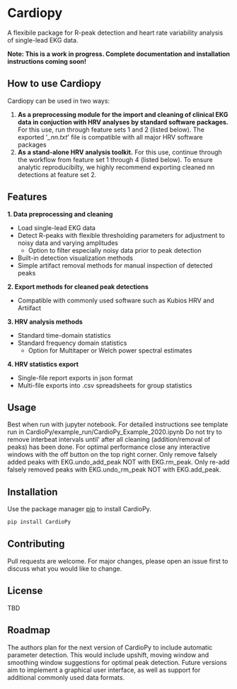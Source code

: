 # Cardiopy

A flexibile package for R-peak detection and heart rate variability analysis of single-lead EKG data. <br>

**Note: This is a work in progress. Complete documentation and installation instructions coming soon!**

## How to use Cardiopy
Cardiopy can be used in two ways:<br>
   1. __As a preprocessing module for the import and cleaning of clinical EKG data in conjuction
		with HRV analyses by standard software packages.__ For this use, run through feature sets 1 and 2 (listed below). The exported '*_nn.txt*' file is compatible with all major HRV software packages <br>
   2. __As a stand-alone HRV analysis toolkit.__ For this use, continue through the workflow from feature set 1 through 4 (listed below). To ensure analytic reproducibilty, we highly recommend exporting cleaned nn detections at feature set 2.

## Features
__1. Data preprocessing and cleaning__<br>
   * Load single-lead EKG data<br>
   * Detect R-peaks with flexible thresholding parameters for adjustment to noisy data and varying amplitudes<br>
		- Option to filter especially noisy data prior to peak detection<br>
   * Built-in detection visualization methods<br>
   * Simple artifact removal methods for manual inspection of detected peaks<br>
  
__2. Export methods for cleaned peak detections__<br>
   * Compatible with commonly used software such as Kubios HRV and Artiifact<br>
   
__3. HRV analysis methods__<br>
   * Standard time-domain statistics<br>
   * Standard frequency domain statistics<br>
		- Option for Multitaper or Welch power spectral estimates<br>
    
__4. HRV statistics export__<br>
   * Single-file report exports in json format<br>
   * Multi-file exports into .csv spreadsheets for group statistics<br>

## Usage
Best when run with jupyter notebook. For detailed instructions see template run in CardioPy/example_run/CardioPy_Example_2020.ipynb
Do not try to remove interbeat intervals until' after all cleaning (addition/removal of peaks) has been done. 
For optimal performance close any interactive windows with the off button on the top right corner.
Only remove falsely added peaks with EKG.undo_add_peak NOT with EKG.rm_peak.
Only re-add falsely removed peaks with EKG.undo_rm_peak NOT with EKG.add_peak.

## Installation
Use the package manager [pip](https://pip.pypa.io/en/stable/) to install CardioPy.

```bash
pip install CardioPy
```

## Contributing
Pull requests are welcome. For major changes, please open an issue first to discuss what you would like to change.

## License
TBD

## Roadmap
The authors plan for the next version of CardioPy to include automatic parameter detection. This would include upshift, moving window and smoothing window suggestions for optimal peak detection. Future versions aim to implement a graphical user interface, as well as support for additional commonly used data formats.